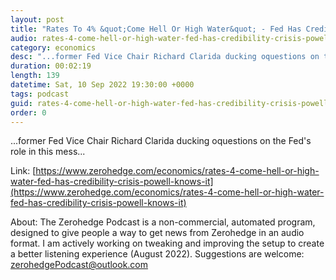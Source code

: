 ```yaml
---
layout: post
title: "Rates To 4% &quot;Come Hell Or High Water&quot; - Fed Has Credibility Crisis &amp; Powell Knows It"
audio: rates-4-come-hell-or-high-water-fed-has-credibility-crisis-powell-knows-it-0
category: economics
desc: "...former Fed Vice Chair Richard Clarida ducking oquestions on the Fed's role in this mess..."
duration: 00:02:19
length: 139
datetime: Sat, 10 Sep 2022 19:30:00 +0000
tags: podcast
guid: rates-4-come-hell-or-high-water-fed-has-credibility-crisis-powell-knows-it-0
order: 0
---
```

...former Fed Vice Chair Richard Clarida ducking oquestions on the Fed's role in this mess...

Link: [https://www.zerohedge.com/economics/rates-4-come-hell-or-high-water-fed-has-credibility-crisis-powell-knows-it](https://www.zerohedge.com/economics/rates-4-come-hell-or-high-water-fed-has-credibility-crisis-powell-knows-it)

About: The Zerohedge Podcast is a non-commercial, automated program, designed to give people a way to get news from Zerohedge in an audio format.  I am actively working on tweaking and improving the setup to create a better listening experience (August 2022).  Suggestions are welcome: [zerohedgePodcast@outlook.com](mailto:zerohedgePodcast@outlook.com)
